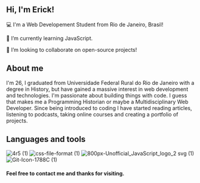 
## Hi, I'm Erick!

 

:computer: I'm a Web Developement Student from Rio de Janeiro, Brasil!

🌱 I’m currently learning JavaScript.

 👯 I’m looking to collaborate on open-source projects!



## About me

 I'm 26, I graduated from Universidade Federal Rural do Rio de Janeiro with a degree in History, but have gained a massive interest in web development and technologies. I'm passionate about building things with code. I guess that makes me a Programming Historian or maybe a Multidisciplinary Web Developer.
 Since being introduced to coding I have started reading articles, listening to podcasts, taking online courses and creating a portfolio of projects. 

## Languages and tools


![4r5 (1)](https://user-images.githubusercontent.com/49876146/136490327-0af71396-72ba-46a6-889e-f609ab779c7f.png) 
![css-file-format (1)](https://user-images.githubusercontent.com/49876146/136490795-16f67909-b548-481d-85d9-054025be6560.png) 
![800px-Unofficial_JavaScript_logo_2 svg (1)](https://user-images.githubusercontent.com/49876146/136489935-2adf642d-838c-44da-ac72-8e287e79c0be.png) 
![Git-Icon-1788C (1)](https://user-images.githubusercontent.com/49876146/136493173-71cf9ddc-9454-4762-9dda-c7e074db99ca.png) 






#### Feel free to contact me and thanks for visiting.

<!--

Here are some ideas to get you started

- 🔭 I’m currently working on ...
- 🌱 I’m currently learning ...
- 👯 I’m looking to collaborate on ...
- 🤔 I’m looking for help with ...
- 💬 Ask me about ...
- 📫 How to reach me: ...
- 😄 Pronouns: ...
- ⚡ Fun fact: ...
-->
